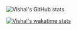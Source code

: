 
![Vishal's GitHub stats](https://github-readme-stats.vercel.app/api?username=vishalt1295&show_icons=true&theme=radical)

[![Vishal's wakatime stats](https://github-readme-stats.vercel.app/api/wakatime?username=vishalt1295)](https://github.com/anuraghazra/github-readme-stats&theme=radical)
